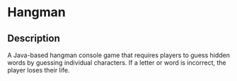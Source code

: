 # Hangman

## Description
A Java-based hangman console game that requires players to guess hidden words by guessing individual characters. If a letter or word is incorrect, the player loses their life.

